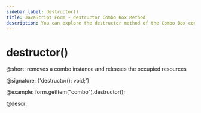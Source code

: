 ```yaml
---
sidebar_label: destructor()
title: JavaScript Form - destructor Combo Box Method 
description: You can explore the destructor method of the Combo Box control of Form in the documentation of the DHTMLX JavaScript UI library. Browse developer guides and API reference, try out code examples and live demos, and download a free 30-day evaluation version of DHTMLX Suite.
---
```


# destructor()

@short: removes a combo instance and releases the occupied resources

@signature: {'destructor(): void;'}

@example:
form.getItem("combo").destructor();

@descr: